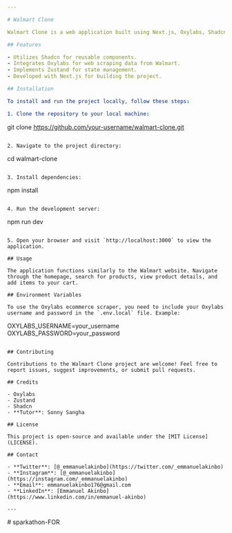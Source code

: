 ```yaml
---

# Walmart Clone

Walmart Clone is a web application built using Next.js, Oxylabs, Shadcn, and Zustand. It replicates the functionality of the Walmart website, featuring a homepage, search page, product page, and cart.

## Features

- Utilizes Shadcn for reusable components.
- Integrates Oxylabs for web scraping data from Walmart.
- Implements Zustand for state management.
- Developed with Next.js for building the project.

## Installation

To install and run the project locally, follow these steps:

1. Clone the repository to your local machine:
   ```
   git clone https://github.com/your-username/walmart-clone.git
   ```

2. Navigate to the project directory:
   ```
   cd walmart-clone
   ```

3. Install dependencies:
   ```
   npm install
   ```

4. Run the development server:
   ```
   npm run dev
   ```

5. Open your browser and visit `http://localhost:3000` to view the application.

## Usage

The application functions similarly to the Walmart website. Navigate through the homepage, search for products, view product details, and add items to your cart.

## Environment Variables

To use the Oxylabs ecommerce scraper, you need to include your Oxylabs username and password in the `.env.local` file. Example:
```
OXYLABS_USERNAME=your_username
OXYLABS_PASSWORD=your_password
```

## Contributing

Contributions to the Walmart Clone project are welcome! Feel free to report issues, suggest improvements, or submit pull requests.

## Credits

- Oxylabs
- Zustand
- Shadcn
- **Tutor**: Sonny Sangha

## License

This project is open-source and available under the [MIT License](LICENSE).

## Contact

- **Twitter**: [@_emmanuelakinbo](https://twitter.com/_emmanuelakinbo)
- **Instagram**: [@_emmanuelakinbo](https://instagram.com/_emmanuelakinbo)
- **Email**: emmanuelakinbo176@gmail.com
- **LinkedIn**: [Emmanuel Akinbo](https://www.linkedin.com/in/emmanuel-akinbo)

---
```

#   s p a r k a t h o n - F O R  
 